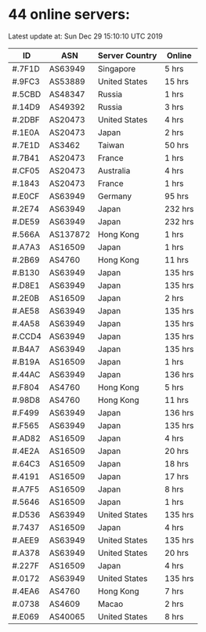 # 44 online servers:

Latest update at: Sun Dec 29 15:10:10 UTC 2019

| ID | ASN | Server Country | Online |
| -- | --- | -------------- | ------ |
| #.7F1D | AS63949 | Singapore | 5 hrs |
| #.9FC3 | AS53889 | United States | 15 hrs |
| #.5CBD | AS48347 | Russia | 1 hrs |
| #.14D9 | AS49392 | Russia | 3 hrs |
| #.2DBF | AS20473 | United States | 4 hrs |
| #.1E0A | AS20473 | Japan | 2 hrs |
| #.7E1D | AS3462 | Taiwan | 50 hrs |
| #.7B41 | AS20473 | France | 1 hrs |
| #.CF05 | AS20473 | Australia | 4 hrs |
| #.1843 | AS20473 | France | 1 hrs |
| #.E0CF | AS63949 | Germany | 95 hrs |
| #.2E74 | AS63949 | Japan | 232 hrs |
| #.DE59 | AS63949 | Japan | 232 hrs |
| #.566A | AS137872 | Hong Kong | 1 hrs |
| #.A7A3 | AS16509 | Japan | 1 hrs |
| #.2B69 | AS4760 | Hong Kong | 11 hrs |
| #.B130 | AS63949 | Japan | 135 hrs |
| #.D8E1 | AS63949 | Japan | 135 hrs |
| #.2E0B | AS16509 | Japan | 2 hrs |
| #.AE58 | AS63949 | Japan | 135 hrs |
| #.4A58 | AS63949 | Japan | 135 hrs |
| #.CCD4 | AS63949 | Japan | 135 hrs |
| #.B4A7 | AS63949 | Japan | 135 hrs |
| #.B19A | AS16509 | Japan | 1 hrs |
| #.44AC | AS63949 | Japan | 136 hrs |
| #.F804 | AS4760 | Hong Kong | 5 hrs |
| #.98D8 | AS4760 | Hong Kong | 11 hrs |
| #.F499 | AS63949 | Japan | 136 hrs |
| #.F565 | AS63949 | Japan | 135 hrs |
| #.AD82 | AS16509 | Japan | 4 hrs |
| #.4E2A | AS16509 | Japan | 20 hrs |
| #.64C3 | AS16509 | Japan | 18 hrs |
| #.4191 | AS16509 | Japan | 17 hrs |
| #.A7F5 | AS16509 | Japan | 8 hrs |
| #.5646 | AS16509 | Japan | 1 hrs |
| #.D536 | AS63949 | United States | 135 hrs |
| #.7437 | AS16509 | Japan | 4 hrs |
| #.AEE9 | AS63949 | United States | 135 hrs |
| #.A378 | AS63949 | United States | 20 hrs |
| #.227F | AS16509 | Japan | 4 hrs |
| #.0172 | AS63949 | United States | 135 hrs |
| #.4EA6 | AS4760 | Hong Kong | 7 hrs |
| #.0738 | AS4609 | Macao | 2 hrs |
| #.E069 | AS40065 | United States | 8 hrs |

